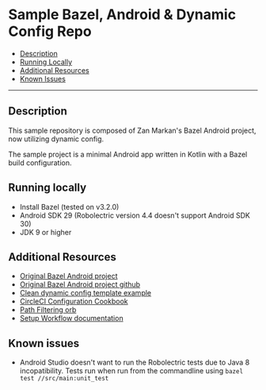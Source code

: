 # Sample Bazel, Android & Dynamic Config Repo

- [Description](#description)
- [Running Locally](#running-locally)
- [Additional Resources](#additional-resources)
- [Known Issues](#known-issues)

---

## Description

This sample repository is composed of Zan Markan's Bazel Android project, now utilizing dynamic config.

The sample project is a minimal Android app written in Kotlin with a Bazel build configuration.

## Running locally

- Install Bazel (tested on v3.2.0)
- Android SDK 29 (Robolectric version 4.4 doesn't support Android SDK 30)
- JDK 9 or higher

## Additional Resources

- [Original Bazel Android project](https://circleci.com/blog/bazel-for-android/)
- [Original Bazel Android project github](https://github.com/zmarkan/bazel-android-cicd-example)
- [Clean dynamic config template example](https://github.com/jsjimenez51/dynamic_config_demo)
- [CircleCI Configuration Cookbook](https://circleci.com/docs/2.0/configuration-cookbook/)
- [Path Filtering orb](https://circleci.com/developer/orbs/orb/circleci/path-filtering)
- [Setup Workflow documentation]()

## Known issues

- Android Studio doesn't want to run the Robolectric tests due to Java 8 incopatibility. Tests run when run from the commandline using `bazel test //src/main:unit_test` 
